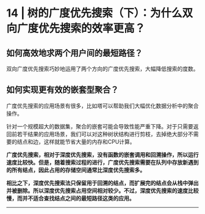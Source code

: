# 14 | 树的广度优先搜索（下）：为什么双向广度优先搜索的效率更高？

## 如何高效地求两个用户间的最短路径？

双向广度优先搜索巧妙地运用了两个方向的广度优先搜索，大幅降低搜索的度数。


## 如何实现更有效的嵌套型聚合？

广度优先搜索的应用场景有很多，比如塔可以帮助我们大幅优化数据分析中的聚合操作。

针对一个规模超大的数据集，聚合的嵌套可能会导致性能严重下降。对于只需要返回前若干结果的应用场景，我们可以对这种树状结构进行剪枝，去掉绝大部分不需要的结点和边，这样就能节省大量的内存和CPU计算。

**广度优先搜索，相对于深度优先搜索，没有函数的嵌套调用和回溯操作，所以运行速度比较快。但是，随着搜索过程的进行，广度优先搜索需要在队列中存放新遇到的所有结点，因此占用的存储空间通常比深度优先搜索多。**

**相比之下，深度优先搜索法只保留用于回溯的结点，而扩展完的结点会从栈中弹出并被删除。所以深度优先搜索占用空间相对较少。不过，深度优先搜索的速度比较慢，而并不适合查找结点之间的最短路径这类的应用。**

********
